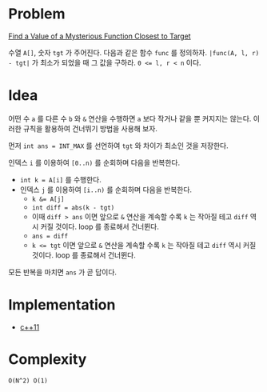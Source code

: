 # Problem

[Find a Value of a Mysterious Function Closest to Target](https://leetcode.com/problems/find-a-value-of-a-mysterious-function-closest-to-target/)

수열 `A[]`, 숫자 `tgt` 가 주어진다.  다음과 같은 함수 `func` 를
정의하자.  `|func(A, l, r) - tgt|` 가 최소가 되었을 때 그 값을 구하라.
`0 <= l, r < n` 이다.

# Idea

어떤 수 `a` 를 다른 수 `b` 와 `&` 연산을 수행하면 `a` 보다 작거나 같을
뿐 커지지는 않는다. 이러한 규칙을 활용하여 건너뛰기 방법을 사용해 보자.

먼저 `int ans = INT_MAX` 를 선언하여 `tgt` 와 차이가 최소인 것을
저장한다.

인덱스 `i` 를 이용하여 `[0..n)` 를 순회하며 다음을 반복한다. 

* `int k = A[i]` 를 수행한다.
* 인덱스 `j` 를 이용하여 `[i..n)` 를 순회하며 다음을 반복한다.
  * `k &= A[j]`
  * `int diff = abs(k - tgt)`
  * 이때 `diff > ans` 이면 앞으로 `&` 연산을 계속할 수록 `k` 는 작아질
    테고 `diff` 역시 커질 것이다. loop 를 종료해서 건너뛴다.
  * `ans = diff`
  * `k <= tgt` 이면 앞으로 `&` 연산을 계속할 수록 `k` 는 작아질 테고
    `diff` 역시 커질 것이다. loop 를 종료해서 건너뛴다.
    
모든 반복을 마치면 `ans` 가 곧 답이다.

# Implementation

* [c++11](a.cpp)

# Complexity

```
O(N^2) O(1)
```
